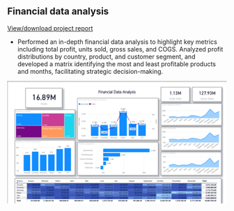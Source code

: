 ## Financial data analysis
[View/download project report](https://github.com/rizsocial/Data-Analysis/blob/main/Data%20Analysis%20with%20Power%20BI/Financial%20Data%20Analysis/Financial%20data%20analysis%20project.pbix)

- Performed an in-depth financial data analysis to highlight key metrics including total profit, units sold, gross sales, and COGS. Analyzed profit distributions by country, product, and customer segment, and developed a matrix identifying the most and least profitable products and months, facilitating strategic decision-making.

![Dashboard](https://github.com/rizsocial/Data-Analysis/blob/main/Data%20Analysis%20with%20Power%20BI/Financial%20Data%20Analysis/1.png)
